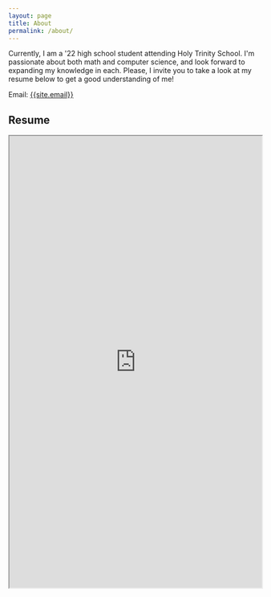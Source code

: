 ```yaml
---
layout: page
title: About
permalink: /about/
---
```

<p>
Currently, I am a '22 high school student attending Holy Trinity School. I'm passionate about both math and computer science, and look forward to expanding my knowledge in each.
Please, I invite you to take a look at my resume below to get a good understanding of me!
</p>

Email: <a href="mailto:{{site.email}}?Subject=From Blog Site:">{{site.email}}</a>

## Resume
<iframe src="https://google.com" width="100%" height="900"></iframe>
